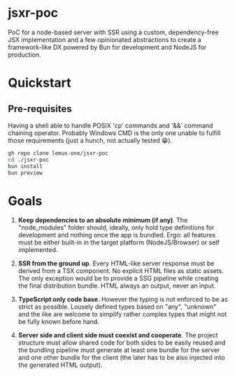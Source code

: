 # jsxr-poc

PoC for a node-based server with SSR using a custom, dependency-free JSX implementation and a few opinionated abstractions to create a framework-like DX powered by Bun for development and NodeJS for production.

# Quickstart

## Pre-requisites

Having a shell able to handle POSIX 'cp' commands and '&&' command chaining operator. Probably Windows CMD is the only one unable to fulfill those requirements (just a hunch, not actually tested 😁).

```sh
gh repo clone lemux-one/jsxr-poc
cd ./jsxr-poc
bun install
bun preview
```

# Goals

1. **Keep dependencies to an absolute minimum (if any)**. The "node_modules" folder should, ideally, only hold type definitions for development and nothing once the app is bundled. Ergo: all features must be either built-in in the target platform (NodeJS/Browser) or self implemented.

2. **SSR from the ground up**. Every HTML-like server response must be derived from a TSX component. No explicit HTML files as static assets. The only exception would be to provide a SSG pipeline while creating the final distribution bundle. HTML always an output, never an input.

3. **TypeScript only code base**. However the typing is not enforced to be as strict as possible. Lousely defined types based on "any", "unknown" and the like are welcome to simplify rather complex types that might not be fully known before hand.

4. **Server side and client side must coexist and cooperate**. The project structure must allow shared code for both sides to be easily reused and the bundling pipeline must generate at least one bundle for the server and one other bundle for the client (the later has to be also injected into the generated HTML output).
